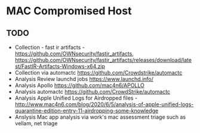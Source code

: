 # MAC Compromised Host

## TODO
- Collection - fast ir artifacts - https://github.com/OWNsecurity/fastir_artifacts, https://github.com/OWNsecurity/fastir_artifacts/releases/download/latest/FastIR-Artifacts-Windows-x64.zip
- Collection via automactc https://github.com/Crowdstrike/automactc
- Analysis Review launchd jobs https://www.launchd.info/
- Analysis Apollo https://github.com/mac4n6/APOLLO
- Analysis automactc https://github.com/CrowdStrike/automactc
- Analysis Apple Unified Logs for Airdropped files - http://www.mac4n6.com/blog/2020/6/5/analysis-of-apple-unified-logs-quarantine-edition-entry-11-airdropping-some-knowledge
- Anslysis Mac app analysis via work's mac assessment triage such as vellam, net triage